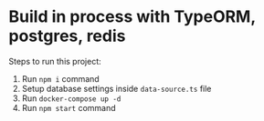 #  Build in process with TypeORM, postgres, redis

Steps to run this project:

1. Run `npm i` command
2. Setup database settings inside `data-source.ts` file
3. Run `docker-compose up -d`
4. Run `npm start` command
